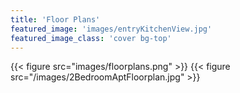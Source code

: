 ```yaml
---
title: 'Floor Plans'
featured_image: 'images/entryKitchenView.jpg'
featured_image_class: 'cover bg-top'
---
```

{{< figure src="images/floorplans.png" >}}
{{< figure src="/images/2BedroomAptFloorplan.jpg" >}}

